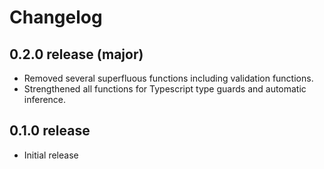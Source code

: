# Changelog
## 0.2.0 release (major)
- Removed several superfluous functions including validation functions.
- Strengthened all functions for Typescript type guards and automatic inference. 

## 0.1.0 release
- Initial release
